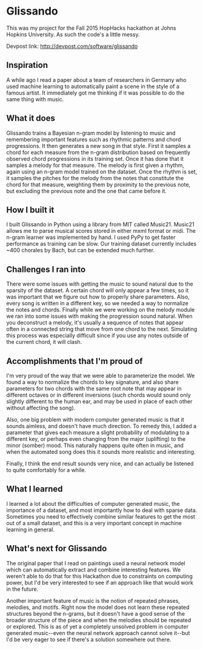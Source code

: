 # Glissando

This was my project for the Fall 2015 HopHacks hackathon at Johns Hopkins University. As such the code's a little messy.

Devpost link: http://devpost.com/software/glissando

## Inspiration

A while ago I read a paper about a team of researchers in Germany who used machine learning to automatically paint a scene in the style of a famous artist. It immediately got me thinking if it was possible to do the same thing with music.

## What it does

Glissando trains a Bayesian n-gram model by listening to music and remembering important features such as rhythmic patterns and chord progressions. It then generates a new song in that style. First it samples a chord for each measure from the n-gram distribution based on frequently observed chord progressions in its training set. Once it has done that it samples a melody for that measure. The melody is first given a rhythm, again using an n-gram model trained on the dataset. Once the rhythm is set, it samples the pitches for the melody from the notes that constitute the chord for that measure, weighting them by proximity to the previous note, but excluding the previous note and the one that came before it.

## How I built it

I built Glissando in Python using a library from MIT called Music21. Music21 allows me to parse musical scores stored in either mxml format or midi. The n-gram learner was implemented by hand. I used PyPy to get faster performance as training can be slow. Our training dataset currently includes ~400 chorales by Bach, but can be extended much further.

## Challenges I ran into

There were some issues with getting the music to sound natural due to the sparsity of the dataset. A certain chord will only appear a few times, so it was important that we figure out how to properly share parameters. Also, every song is written in a different key, so we needed a way to normalize the notes and chords. Finally while we were working on the melody module we ran into some issues with making the progression sound natural. When you deconstruct a melody, it's usually a sequence of notes that appear often in a connected string that move from one chord to the next. Simulating this process was especially difficult since if you use any notes outside of the current chord, it will clash.

## Accomplishments that I'm proud of

I'm very proud of the way that we were able to parameterize the model. We found a way to normalize the chords to key signature, and also share parameters for two chords with the same root note that may appear in different octaves or in different inversions (such chords would sound only slightly different to the human ear, and may be used in place of each other without affecting the song).

Also, one big problem with modern computer generated music is that it sounds aimless, and doesn't have much direction. To remedy this, I added a parameter that gives each measure a slight probability of modulating to a different key, or perhaps even changing from the major (uplifting) to the minor (somber) mood. This naturally happens quite often in music, and when the automated song does this it sounds more realistic and interesting.

Finally, I think the end result sounds very nice, and can actually be listened to quite comfortably for a while.

## What I learned

I learned a lot about the difficulties of computer generated music, the importance of a dataset, and most importantly how to deal with sparse data. Sometimes you need to effectively combine similar features to get the most out of a small dataset, and this is a very important concept in machine learning in general.

## What's next for Glissando

The original paper that I read on paintings used a neural network model which can automatically extract and combine interesting features. We weren't able to do that for this Hackathon due to constraints on computing power, but I'd be very interested to see if an approach like that would work in the future.

Another important feature of music is the notion of repeated phrases, melodies, and motifs. Right now the model does not learn these repeated structures beyond the n-grams, but it doesn't have a good sense of the broader structure of the piece and when the melodies should be repeated or explored. This is as of yet a completely unsolved problem in computer generated music--even the neural network approach cannot solve it--but I'd be very eager to see if there's a solution somewhere out there.
